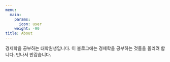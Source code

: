 ```yaml
---
menu:
  main:
    params:
      icon: user
    weight: -90
title: About
---
```


경제학을 공부하는 대학원생입니다.
이 블로그에는 경제학을 공부하는 것들을 올리려 합니다.
만나서 반갑습니다.